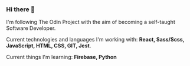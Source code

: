 ### Hi there 👋

I'm following The Odin Project with the aim of becoming a self-taught Software Developer.

Current technologies and languages I'm working with: **React, Sass/Scss, JavaScript, HTML, CSS, GIT, Jest**. 

Current things I'm learning: **Firebase, Python**
